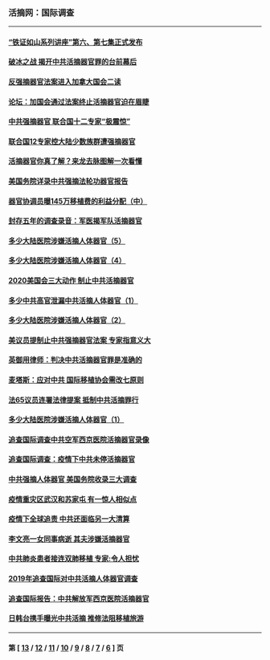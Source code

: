 ### 活摘网：国际调查
---
#### [“铁证如山系列讲座”第六、第七集正式发布](../../pages/nf5947/n13106287.md?09080430) 
#### [破冰之战 揭开中共活摘器官罪的台前幕后](../../pages/nf5947/n13082457.md?09080430) 
#### [反强摘器官法案进入加拿大国会二读](../../pages/nf5947/n13033450.md?09080430) 
#### [论坛：加国会通过法案终止活摘器官迫在眉睫](../../pages/nf5947/n13029839.md?09080430) 
#### [中共强摘器官 联合国十二专家“极震惊”](../../pages/nf5947/n13024313.md?09080430) 
#### [联合国12专家控大陆少数族群遭强摘器官](../../pages/nf5947/n13023877.md?09080430) 
#### [活摘器官你真了解？来龙去脉图解一次看懂](../../pages/nf5947/n13013820.md?09080430) 
#### [美国务院详录中共强摘法轮功器官报告](../../pages/nf5947/n12944519.md?09080430) 
#### [器官协调员曝145万移植费的利益分配（中）](../../pages/nf5947/n12894547.md?09080430) 
#### [封存五年的调查录音：军医揭军队活摘器官](../../pages/nf5947/n12798692.md?09080430) 
#### [多少大陆医院涉嫌活摘人体器官（5）](../../pages/nf5947/n12768383.md?09080430) 
#### [多少大陆医院涉嫌活摘人体器官（4）](../../pages/nf5947/n12664434.md?09080430) 
#### [2020美国会三大动作 制止中共活摘器官](../../pages/nf5947/n12682004.md?09080430) 
#### [多少中共高官泄漏中共活摘人体器官（1）](../../pages/nf5947/n12671234.md?09080430) 
#### [多少大陆医院涉嫌活摘人体器官（2）](../../pages/nf5947/n12655589.md?09080430) 
#### [美议员提制止中共强摘器官法案 专家指意义大](../../pages/nf5947/n12630561.md?09080430) 
#### [英御用律师：判决中共活摘器官罪是准确的](../../pages/nf5947/n12580740.md?09080430) 
#### [麦塔斯：应对中共 国际移植协会需改七原则](../../pages/nf5947/n12514711.md?09080430) 
#### [法65议员连署法律提案 抵制中共活摘罪行](../../pages/nf5947/n12437047.md?09080430) 
#### [多少大陆医院涉嫌活摘人体器官（1）](../../pages/nf5947/n12414284.md?09080430) 
#### [追查国际调查中共空军西京医院活摘器官录像](../../pages/nf5947/n12348837.md?09080430) 
#### [追查国际调查：疫情下中共未停活摘器官](../../pages/nf5947/n12273415.md?09080430) 
#### [中共强摘人体器官 美国务院收录三大调查](../../pages/nf5947/n12181488.md?09080430) 
#### [疫情重灾区武汉和苏家屯 有一惊人相似点](../../pages/nf5947/n12150824.md?09080430) 
#### [疫情下全球追责 中共还面临另一大清算](../../pages/nf5947/n12070397.md?09080430) 
#### [李文亮一女同事病逝 其夫涉嫌活摘器官](../../pages/nf5947/n11957882.md?09080430) 
#### [中共肺炎患者接连双肺移植 专家:令人担忧](../../pages/nf5947/n11945516.md?09080430) 
#### [2019年追查国际对中共活摘人体器官调查](../../pages/nf5947/n11917733.md?09080430) 
#### [追查国际报告：中共解放军西京医院活摘器官](../../pages/nf5947/n11838359.md?09080430) 
#### [日韩台携手曝光中共活摘 推修法阻移植旅游](../../pages/nf5947/n11712046.md?09080430) 

---
#### 第 [ [13](./13.md?09080430) / [12](./12.md?09080430) / [11](./11.md?09080430) / [10](./10.md?09080430) / [9](./9.md?09080430) / [8](./8.md?09080430) / [7](./7.md?09080430) / [6](./6.md?09080430) ] 页
